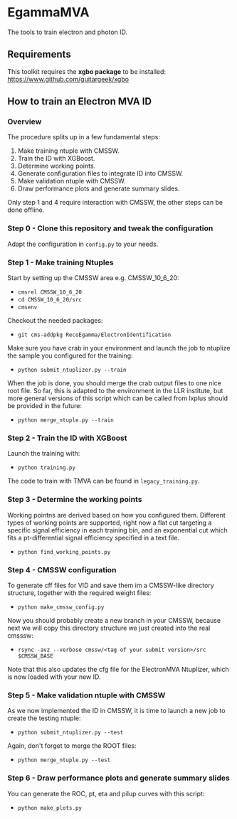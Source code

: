 # EgammaMVA
The tools to train electron and photon ID.

## Requirements

This toolkit requires the __xgbo package__ to be installed:
<https://www.github.com/guitargeek/xgbo>

## How to train an Electron MVA ID

### Overview

The procedure splits up in a few fundamental steps:

1. Make training ntuple with CMSSW.
2. Train the ID with XGBoost.
3. Determine working points.
4. Generate configuration files to integrate ID into CMSSW.
5. Make validation ntuple with CMSSW.
6. Draw performance plots and generate summary slides.

Only step 1 and 4 require interaction with CMSSW, the other steps can be done offline.

### Step 0 - Clone this repository and tweak the configuration

Adapt the configuration in `config.py` to your needs.

### Step 1 - Make training Ntuples

Start by setting up the CMSSW area e.g. CMSSW_10_6_20:

* `cmsrel CMSSW_10_6_20`
* `cd CMSSW_10_6_20/src`
* `cmsenv`

Checkout the needed packages:

* `git cms-addpkg RecoEgamma/ElectronIdentification`

Make sure you have crab in your environment and launch the job to ntuplize the sample you configured for the training:

* `python submit_ntuplizer.py --train`

When the job is done, you should merge the crab output files to one nice root file. So far, this is adapted to the environment in the LLR institute, but more general versions of this script which can be called from lxplus should be provided in the future:

* `python merge_ntuple.py --train`

### Step 2 - Train the ID with XGBoost

Launch the training with:

* `python training.py`

The code to train with TMVA can be found in `legacy_training.py`.

### Step 3 - Determine the working points

Working pointns are derived based on how you configured them. Different types of working points are supported, right now a flat cut targeting a specific signal efficiency in each training bin, and an exponential cut which fits a pt-differential signal efficiency specified in a text file.

* `python find_working_points.py`

### Step 4 - CMSSW configuration

To generate cff files for VID and save them im a CMSSW-like directory structure, together with the required weight files:

* `python make_cmssw_config.py`

Now you should probably create a new branch in your CMSSW, because next we will copy this directory structure we just created into the real cmsssw:

* `rsync -avz --verbose cmssw/<tag of your submit version>/src $CMSSW_BASE`

Note that this also updates the cfg file for the ElectronMVA Ntuplizer, which is now loaded with your new ID.

### Step 5 - Make validation ntuple with CMSSW

As we now implemented the ID in CMSSW, it is time to launch a new job to create the testing ntuple:

* `python submit_ntuplizer.py --test`

Again, don't forget to merge the ROOT files:

* `python merge_ntuple.py --test`

### Step 6 - Draw performance plots and generate summary slides

You can generate the ROC, pt, eta and pilup curves with this script:

* `python make_plots.py`
